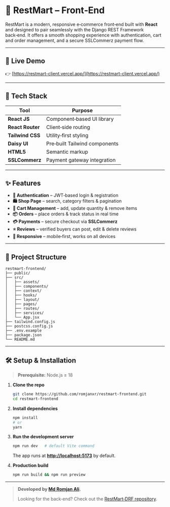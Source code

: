 # 🛒 RestMart – Front‑End

RestMart is a modern, responsive e‑commerce front‑end built with **React** and designed to pair seamlessly with the Django REST Framework back‑end. It offers a smooth shopping experience with authentication, cart and order management, and a secure SSLCommerz payment flow.

---

## 🚀 Live Demo

👉 [https://restmart-client.vercel.app/](https://restmart-client.vercel.app/)

---

## 🔧 Tech Stack

| Tool             | Purpose                       |
| ---------------- | ----------------------------- |
| **React JS**     | Component‑based UI library    |
| **React Router** | Client‑side routing           |
| **Tailwind CSS** | Utility‑first styling         |
| **Daisy UI**     | Pre‑built Tailwind components |
| **HTML5**        | Semantic markup               |
| **SSLCommerz**   | Payment gateway integration   |

---

## ✨ Features

- **🔐 Authentication** – JWT‑based login & registration
- **🛍️ Shop Page** – search, category filters & pagination
- **🛒 Cart Management** – add, update quantity & remove items
- **📦 Orders** – place orders & track status in real time
- **💳 Payments** – secure checkout via **SSLCommerz**
- **⭐ Reviews** – verified buyers can post, edit & delete reviews
- **📱 Responsive** – mobile‑first, works on all devices

---

## 📁 Project Structure

```text
restmart-frontend/
├── public/
├── src/
│   ├── assets/
│   ├── components/
│   ├── context/
│   ├── hooks/
│   ├── layout/
│   ├── pages/
│   ├── routes/
│   ├── services/
│   └── App.jsx
├── tailwind.config.js
├── postcss.config.js
├── .env.example
├── package.json
└── README.md
```

---

## 🛠️ Setup & Installation

> **Prerequisite:** Node.js ≥ 18

1. **Clone the repo**

   ```bash
   git clone https://github.com/romjanxr/restmart-frontend.git
   cd restmart-frontend
   ```

2. **Install dependencies**

   ```bash
   npm install
   # or
   yarn
   ```

4. **Run the development server**

   ```bash
   npm run dev   # default Vite command
   ```

   The app runs at **[http://localhost:5173](http://localhost:5173)** by default.

5. **Production build**

   ```bash
   npm run build && npm run preview
   ```

---

> **Developed by [Md Romjan Ali](https://github.com/romjanxr).**
>
> Looking for the back‑end? Check out the [RestMart‑DRF repository](https://github.com/romjanxr/RestMart).
